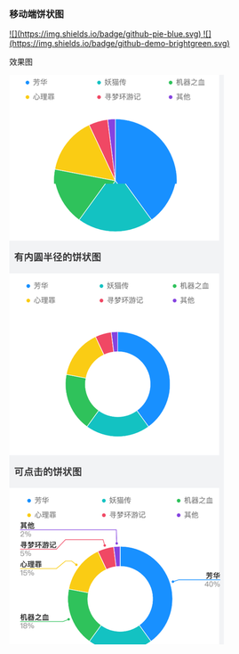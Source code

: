 ### 移动端饼状图

<a  href="https://github.com/MrGaoGang/oview/blob/master/src/components/chart/Pie.vue">
![](https://img.shields.io/badge/github-pie-blue.svg)
</a>

<a href="https://github.com/MrGaoGang/oview/blob/master/examples/components/chart/Pie.vue">
![](https://img.shields.io/badge/github-demo-brightgreen.svg)
</a>

效果图


![](/images/oview/pie.png)